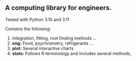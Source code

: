<h2>A computing library for engineers.</h2>

<p>Tested with Python 3.10 and 3.11</p>

<p>Contains the following:</p>
<ol>
	<li>Integration, fitting, root finding methods ...</li>
	<li><b>eng:</b> Food, psychrometry, refrigerants ...</li>
	<li><b>plot:</b> Several interactive charts</li>
	<li><b>stats:</b> Follows R terminology and includes several methods,</li>
</ol>

